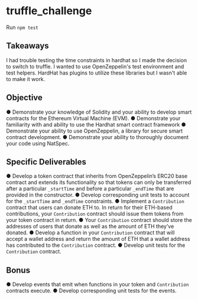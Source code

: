 # truffle_challenge

Run `npm test`

## Takeaways
I had trouble testing the time constraints in hardhat so I made the decision to switch to truffle. 
I wanted to use OpenZeppelin's test environment and test helpers.
HardHat has plugins to utilize these libraries but I wasn't able to make it work.

## Objective 
● Demonstrate your knowledge of Solidity and your ability to develop smart contracts for the Ethereum Virtual Machine (EVM).
● Demonstrate your familiarity with and ability to use the Hardhat smart contract framework
● Demonstrate your ability to use OpenZeppelin, a library for secure smart contract development.
● Demonstrate your ability to thoroughly document your code using NatSpec.

## Specific Deliverables
● Develop a token contract that inherits from OpenZeppelin’s ERC20 base contract and extends its functionality so that tokens can only be transferred after a particular `_startTime` and before a particular `_endTime` that are provided in the constructor.
● Develop corresponding unit tests to account for the `_startTime` and `_endTime` constraints.
● Implement a `Contribution` contract that users can donate ETH to. In return for their ETH-based
contributions, your `Contribution` contract should issue them tokens from your token contract in return.
● Your `Contribution` contract should store the addresses of users that donate as well as the amount of
ETH they’ve donated.
● Develop a function in your `Contribution` contract that will accept a wallet address and return the amount
of ETH that a wallet address has contributed to the `Contribution` contract.
● Develop unit tests for the `Contribution` contract.

## Bonus 
● Develop events that emit when functions in your token and `Contribution` contracts execute.
● Develop corresponding unit tests for the events.

